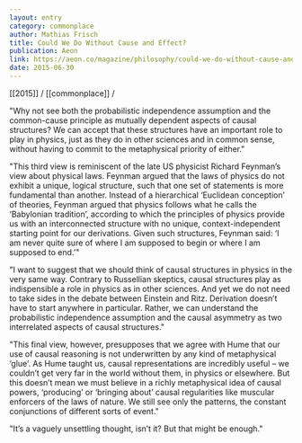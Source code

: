 ```yaml
---
layout: entry
category: commonplace
author: Mathias Frisch
title: Could We Do Without Cause and Effect?
publication: Aeon
link: https://aeon.co/magazine/philosophy/could-we-do-without-cause-and-effect
date: 2015-06-30
---
```


[[2015]] / [[commonplace]] / 

"Why not see both the probabilistic independence assumption and the common-cause principle as mutually dependent aspects of causal structures? We can accept that these structures have an important role to play in physics, just as they do in other sciences and in common sense, without having to commit to the metaphysical priority of either."
 
"This third view is reminiscent of the late US physicist Richard Feynman’s view about physical laws. Feynman argued that the laws of physics do not exhibit a unique, logical structure, such that one set of statements is more fundamental than another. Instead of a hierarchical ‘Euclidean conception’ of theories, Feynman argued that physics follows what he calls the ‘Babylonian tradition’, according to which the principles of physics provide us with an interconnected structure with no unique, context-independent starting point for our derivations. Given such structures, Feynman said: ‘I am never quite sure of where I am supposed to begin or where I am supposed to end.’"

"I want to suggest that we should think of causal structures in physics in the very same way. Contrary to Russellian skeptics, causal structures play as indispensible a role in physics as in other sciences. And yet we do not need to take sides in the debate between Einstein and Ritz. Derivation doesn’t have to start anywhere in particular. Rather, we can understand the probabilistic independence assumption and the causal asymmetry as two interrelated aspects of causal structures."

"This final view, however, presupposes that we agree with Hume that our use of causal reasoning is not underwritten by any kind of metaphysical ‘glue’. As Hume taught us, causal representations are incredibly useful – we couldn’t get very far in the world without them, in physics or elsewhere. But this doesn’t mean we must believe in a richly metaphysical idea of causal powers, ‘producing’ or ‘bringing about’ causal regularities like muscular enforcers of the laws of nature. We still see only the patterns, the constant conjunctions of different sorts of event."

"It’s a vaguely unsettling thought, isn’t it? But that might be enough."